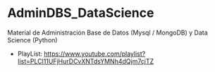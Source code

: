 # AdminDBS_DataScience
Material de Administración Base de Datos (Mysql / MongoDB) y Data Science (Python)

* PlayList: https://www.youtube.com/playlist?list=PLCl11UFjHurDCvXNTdsYMNh4dQjm7cjTZ
